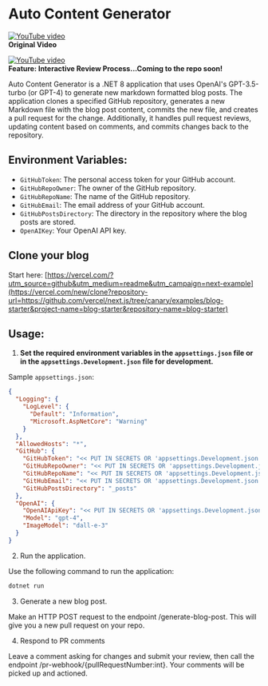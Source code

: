 # Auto Content Generator

[![YouTube video](https://img.youtube.com/vi/zxxxrx5gH9g/0.jpg)](https://www.youtube.com/watch?v=zxxxrx5gH9g)  
**Original Video**

[![YouTube video](https://img.youtube.com/vi/W5nljACjvAc/0.jpg)](https://www.youtube.com/watch?v=W5nljACjvAc)  
**Feature: Interactive Review Process...Coming to the repo soon!**

Auto Content Generator is a .NET 8 application that uses OpenAI's GPT-3.5-turbo (or GPT-4) to generate new markdown formatted blog posts. The application clones a specified GitHub repository, generates a new Markdown file with the blog post content, commits the new file, and creates a pull request for the change. Additionally, it handles pull request reviews, updating content based on comments, and commits changes back to the repository.

## Environment Variables:
- `GitHubToken`: The personal access token for your GitHub account.
- `GitHubRepoOwner`: The owner of the GitHub repository.
- `GitHubRepoName`: The name of the GitHub repository.
- `GitHubEmail`: The email address of your GitHub account.
- `GitHubPostsDirectory`: The directory in the repository where the blog posts are stored.
- `OpenAIKey`: Your OpenAI API key.

## Clone your blog
Start here: [https://vercel.com/?utm_source=github&utm_medium=readme&utm_campaign=next-example](https://vercel.com/new/clone?repository-url=https://github.com/vercel/next.js/tree/canary/examples/blog-starter&project-name=blog-starter&repository-name=blog-starter)

## Usage:
1. **Set the required environment variables in the `appsettings.json` file or in the `appsettings.Development.json` file for development.**

Sample `appsettings.json`:

```json
{
  "Logging": {
    "LogLevel": {
      "Default": "Information",
      "Microsoft.AspNetCore": "Warning"
    }
  },
  "AllowedHosts": "*",
  "GitHub": {
    "GitHubToken": "<< PUT IN SECRETS OR 'appsettings.Development.json' >>",
    "GitHubRepoOwner": "<< PUT IN SECRETS OR 'appsettings.Development.json' >>",
    "GitHubRepoName": "<< PUT IN SECRETS OR 'appsettings.Development.json' >>",
    "GitHubEmail": "<< PUT IN SECRETS OR 'appsettings.Development.json' >>",
    "GitHubPostsDirectory": "_posts"
  },
  "OpenAI": {
    "OpenAIApiKey": "<< PUT IN SECRETS OR 'appsettings.Development.json' >>",
    "Model": "gpt-4",
    "ImageModel": "dall-e-3"
  }
}
```

2. Run the application.

Use the following command to run the application:

```bash
dotnet run
```

3. Generate a new blog post.

Make an HTTP POST request to the endpoint /generate-blog-post. This will give you a new pull request on your repo.

4. Respond to PR comments

Leave a comment asking for changes and submit your review, then call the endpoint /pr-webhook/{pullRequestNumber:int}. Your comments will be picked up and actioned.
